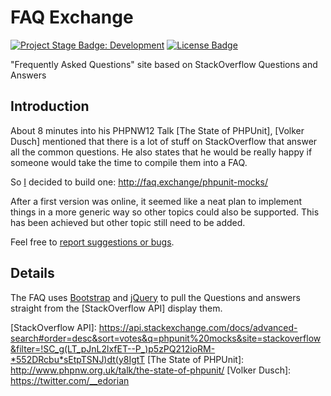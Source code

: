 
FAQ Exchange
==================

[![Project Stage Badge: Development]][Project Stage Page]
[![License Badge]][GPL-3.0+]

"Frequently Asked Questions" site based on StackOverflow Questions and Answers

 Introduction
--------------

About 8 minutes into his PHPNW12 Talk [The State of PHPUnit], [Volker Dusch] mentioned that there is a lot of stuff on StackOverflow that answer all the common questions.
He also states that he would be really happy if someone would take the time to compile them into a FAQ.

So [I][Potherca] decided to build one: http://faq.exchange/phpunit-mocks/

After a first version was online, it seemed like a neat plan to implement things in a more generic way so other topics could also be supported. This has been achieved but other topic still need to be added.

Feel free to [report suggestions or bugs].

 Details
---------

The FAQ uses [Bootstrap] and [jQuery] to pull the Questions and answers straight from the [StackOverflow API] display them.

[Bootstrap]: http://getbootstrap.com/
[jQuery]: http://jquery.com/
[report suggestions or bugs]: https://github.com/potherca/faq.exchange/issues/new
[StackOverflow API]: https://api.stackexchange.com/docs/advanced-search#order=desc&sort=votes&q=phpunit%20mocks&site=stackoverflow&filter=!SC_g(LT_pJnL2lxfET--P_)p5zPQ212ioRM-*552DRcbu*sEtpTSNJ)dt(y8IgtT
[The State of PHPUnit]: http://www.phpnw.org.uk/talk/the-state-of-phpunit/
[Volker Dusch]: https://twitter.com/__edorian

[GPL-3.0+]: ./LICENSE
[Potherca]: http://pother.ca/

[License Badge]: https://img.shields.io/badge/License-GPL--3.0%2B-lightgray.svg
[Project Stage Badge: Development]: http://img.shields.io/badge/Project%20Stage-Development-yellowgreen.svg

[Project Stage Page]: http://bl.ocks.org/potherca/raw/a2ae67caa3863a299ba0/
